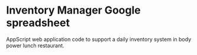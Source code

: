 
# Inventory Manager Google spreadsheet 
AppScript web application code to support a daily inventory system in body power lunch restaurant.

